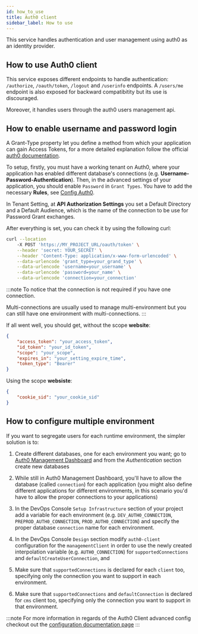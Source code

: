 ```yaml
---
id: how_to_use
title: Auth0 client
sidebar_label: How to use
---
```

This service handles authentication and user management using auth0 as an identity provider.

## How to use Auth0 client

This service exposes different endpoints to handle authentication: `/authorize`, `/oauth/token`, `/logout` and `/userinfo` endpoints. A `/users/me` endpoint is also exposed for backward compatibitity but its use is discouraged.

Moreover, it handles users through the auth0 users management api.

## How to enable username and password login

A Grant-Type property let you define a method from which your application can gain Access Tokens, for a more detailed explanation follow the official [auth0 documentation](https://auth0.com/docs/applications/application-grant-types).

To setup, firstly, you must have a working tenant on Auth0, where your application has enabled different database's connections (e.g. **Username-Password-Authentication**). Then, in the advanced settings of your application, you should enable `Password` in `Grant Types`. You have to add the necessary **Rules**, see [Config Auth0](../../development_suite/set-up-infrastructure/auth-0-setup.md).

In Tenant Setting, at **API Authorization Settings** you set a Default Directory and a Default Audience, which is the name of the connection to be use for Password Grant exchanges.

After everything is set, you can check it by using the following curl:

```bash
curl --location
    -X POST 'https://MY_PROJECT_URL/oauth/token' \
    --header 'secret: YOUR_SECRET' \
    --header 'Content-Type: application/x-www-form-urlencoded' \
    --data-urlencode 'grant_type=your_grand_type' \
    --data-urlencode 'username=your_username' \
    --data-urlencode 'password=your_name' \
    --data-urlencode 'connection=your_connection'
```

:::note
To notice that the connection is not required if you have one connection.

Multi-connections are usually used to manage multi-environment but you can still
have one environment with multi-connections.
:::

If all went well, you should get, without the scope **website**:

```json
{
    "access_token": "your_access_token",
    "id_token": "your_id_token",
    "scope": "your_scope",
    "expires_in": "your_setting_expire_time",
    "token_type": "Bearer"
}
```

Using the scope **websiste**: 

```json
{
    "cookie_sid": "your_cookie_sid"
}
```

## How to configure multiple environment

If you want to segregate users for each runtime environment, the simpler solution is to:
1. Create different databases, one for each environment you want; go to [Auth0 Management Dashboard](https://manage.auth0.com/) and from the *Authentication* section create new databases
1. While still in Auth0 Management Dashboard, you'll have to allow the database (called `connection`) for each application 
(you might also define different applications for different environments, in this scenario you'd have to allow the proper connections to your applications)

1. In the DevOps Console `Setup Infrastructure` section of your project add a variable for each environment (e.g. `DEV_AUTH0_CONNECTION`, `PREPROD_AUTH0_CONNECTION`, `PROD_AUTH0_CONNECTION`) and specify the proper database `connection` name for each environment.
1. In the DevOps Console `Design` section modify `auth0-client` configuration for the `managementClient` in order to use the newly created interpolation variable (e.g. `AUTH0_CONNECTION`) for `supportedConnections` and `defaultCreateUserConnection`, and
1. Make sure that `supportedConnections` is declared for each `client` too, specifying only the connection you want to support in each environment.
1. Make sure that `supportedConnections` and `defaultConnection` is declared for `cms` client too, specifying only the connection you want to support in that environment.

:::note
For more information in regards of the Auth0 Client advanced config checkout out the [configuration documentation page](./configuration#auth0-connection-integration)
:::
